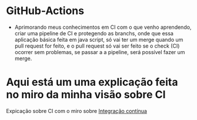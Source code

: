 # GitHub-Actions
- Aprimorando meus conhecimentos em CI com o que venho aprendendo, criar uma pipeline de CI e protegendo as branchs, onde que essa aplicação básica feita em java script, só vai ter um merge quando um pull request for feito, e o pull request só vai ser feito se o check (CI) ocorrer sem problemas, se passar a a pipeline, será possível fazer um merge.

# Aqui está um uma explicação feita no miro da minha visão sobre CI

Expicação sobre CI com o miro sobre [Integração contínua ](https://miro.com/app/board/uXjVL2mrE5Y=/)